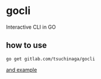 # gocli

Interactive CLI in GO

## how to use

`go get gitlab.com/tsuchinaga/gocli`

[and example](example/crud/crud.go)
